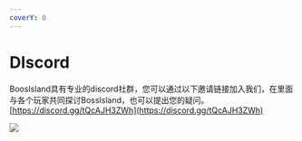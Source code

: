 ```yaml
---
coverY: 0
---
```


# DIscord

&#x20;     BoosIsland具有专业的discord社群，您可以通过以下邀请链接加入我们，在里面与各个玩家共同探讨BossIsland，也可以提出您的疑问。[https://discord.gg/tQcAJH3ZWh](https://discord.gg/tQcAJH3ZWh)

![](../.gitbook/assets/1642578209\(1\).jpg)
